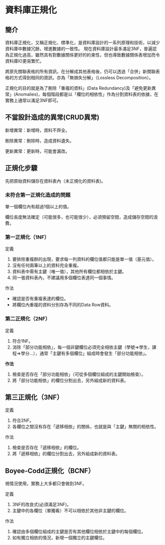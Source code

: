 # 資料庫正規化

## 簡介

資料庫正規化，又稱正規化、標準化，是資料庫設計的一系列原理和技術，以減少資料庫中數據冗餘，增進數據的一致性。 現在資料庫設計最多滿足3NF，普遍認為正規化過高，雖然具有對數據關係更好的約束性，但也導致數據關係表增加而令資料庫IO更易繁忙。

將原先關聯表格的所有資訊，在分解成其他表格後，仍可以透過「合併」新關聯表格的方式得到相同的資訊，亦為「無損失分解」（Lossless Decomposition）。

正規化的目的就是為了刪除「重複的資料」(Data Redundancy)及「避免更新異常」(Anomalies)，每個階段都是以「欄位的相依性」作為分割資料表的依據，在實務上通常以滿足3NF即可。

## 不當設計造成的異常(CRUD異常)&#x20;

新增異常：新增時，資料不齊全。

刪除異常：刪除時，造成資料遺失。

更新異常：更新時，可能會漏改。

## 正規化步驟

先把原始資料儲存在資料表內（未正規化的資料表)。

### 未符合第一正規化造成的問題&#x20;

單一個欄位內有超過1個以上的值。&#x20;

欄位長度無法確定（可能很多，也可能很少），必須預留空間，造成儲存空間的浪費。

### 第一正規化（1NF）&#x20;

定義&#x20;

1. 要排除重複群的出現，要求每一列資料的欄位值都只能是單一值（基元值）。&#x20;
2. 沒有任何兩筆以上的資料完全重複。&#x20;
3. 資料表中需有主鍵（唯一值），其他所有欄位都相依於主鍵。&#x20;
4. 同一張資料表內，不建議用多個欄位表達同一個事情。

作法&#x20;

* 確認是否有重複表達的欄位。&#x20;
* 將欄位內重複的資料分別存為不同的Data Row資料。

### 第二正規化（2NF）

定義&#x20;

1. 符合1NF。&#x20;
2. 消除「部分功能相依」，每一個非鍵欄位必須完全相依主鍵（學號=>學生，課程=>學分…），通常「主鍵有多個欄位」組成時會發生「部分功能相依」。

**作法**

1. 檢查是否存在「部分功能相依」（可從多個欄位組成的主鍵開始檢查）。
2. 將「部分功能相依」的欄位分割出去，另外組成新的資料表。

## 第三正規化（3NF）&#x20;

定義&#x20;

1. 符合2NF。&#x20;
2. 各欄位之間沒有存在「遞移相依」的關係，也就是與「主鍵」無關的相依性。

作法&#x20;

1. 檢查是否存在「遞移相依」的欄位。&#x20;
2. 將「遞移相依」的欄位分割出去，另外組成新的資料表。

## Boyee-Codd正規化（BCNF）&#x20;

視情況使用，實務上大多都只會做到3NF。

定義&#x20;

1. 3NF的改良式(必須滿足3NF)。&#x20;
2. 主鍵中的各欄位（單獨看）不可以相依於其他非主鍵的欄位。

作法&#x20;

1. 確認由多個欄位組成的主鍵是否有其他欄位相依於主鍵中的每個欄位。&#x20;
2. 如有獨立相依的情況，新增一個獨立的主鍵欄位。
